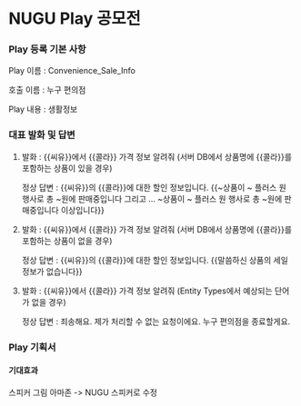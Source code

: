 # NUGU Play 공모전

### Play 등록 기본 사항

  Play 이름 : Convenience_Sale_Info

  호출 이름 : 누구 편의점

  Play 내용 : 생활정보

 
### 대표 발화 및 답변

1. 발화 : {{씨유}}에서 {{콜라}} 가격 정보 알려줘 (서버 DB에서 상품명에 {{콜라}}를 포함하는 상품이 있을 경우)

   정상 답변 : {{씨유}}의 {{콜라}}에 대한 할인 정보입니다. {{~상품이 ~ 플러스 원 행사로 총 ~원에 판매중입니다 그리고 ... ~상품이 ~ 플러스 원 행사로 총 ~원에 판매중입니다 이상입니다}}

2. 발화 : {{씨유}}에서 {{콜라}} 가격 정보 알려줘 (서버 DB에서 상품명에 {{콜라}}를 포함하는 상품이 없을 경우)

   정상 답변 : {{씨유}}의 {{콜라}}에 대한 할인 정보입니다. {{말씀하신 상품의 세일 정보가 없습니다}}

3. 발화 : {{씨유}}에서 {{콜라}} 가격 정보 알려줘 (Entity Types에서 예상되는 단어가 없을 경우)

   정상 답변 : 죄송해요. 제가 처리할 수 없는 요청이에요. 누구 편의점을 종료할게요.


### Play 기획서

#### 기대효과

  스피커 그림 아마존 -> NUGU 스피커로 수정
